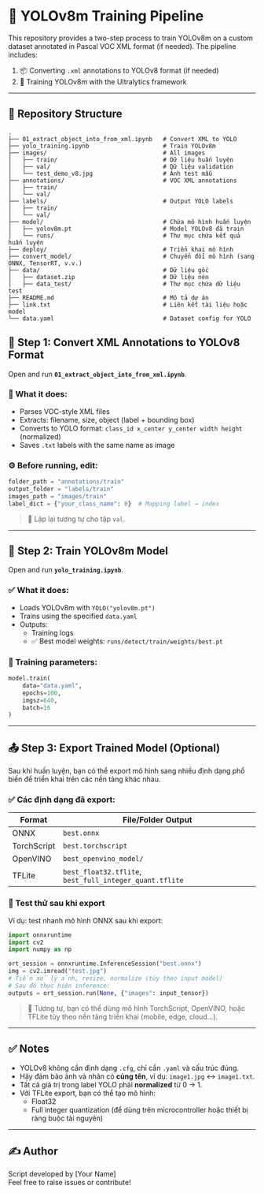 # 🚀 YOLOv8m Training Pipeline

This repository provides a two-step process to train YOLOv8m on a custom dataset annotated in Pascal VOC XML format (if needed). The pipeline includes:

1. 📦 Converting `.xml` annotations to YOLOv8 format (if needed)
2. 🧠 Training YOLOv8m with the Ultralytics framework

---

## 📁 Repository Structure
```
.
├── 01_extract_object_into_from_xml.ipynb   # Convert XML to YOLO
├── yolo_training.ipynb                     # Train YOLOv8m
├── images/                                 # All images
│   ├── train/                              # Dữ liệu huấn luyện
│   ├── val/                                # Dữ liệu validation
│   └── test_demo_v8.jpg                    # Ảnh test mẫu
├── annotations/                            # VOC XML annotations
│   ├── train/
│   └── val/
├── labels/                                 # Output YOLO labels
│   ├── train/
│   └── val/
├── model/                                  # Chứa mô hình huấn luyện
│   ├── yolov8m.pt                          # Model YOLOv8 đã train
│   └── runs/                               # Thư mục chứa kết quả huấn luyện
├── deploy/                                 # Triển khai mô hình
├── convert_model/                          # Chuyển đổi mô hình (sang ONNX, TensorRT, v.v.)
├── data/                                   # Dữ liệu gốc
│   ├── dataset.zip                         # Dữ liệu nén
│   ├── data_test/                          # Thư mục chứa dữ liệu test
├── README.md                               # Mô tả dự án
├── link.txt                                # Liên kết tài liệu hoặc model
└── data.yaml                               # Dataset config for YOLO
```

## 🔧 Step 1: Convert XML Annotations to YOLOv8 Format

Open and run **`01_extract_object_into_from_xml.ipynb`**.

### 🔄 What it does:

- Parses VOC-style XML files
- Extracts: filename, size, object (label + bounding box)
- Converts to YOLO format: `class_id x_center y_center width height` (normalized)
- Saves `.txt` labels with the same name as image

### ⚙️ Before running, edit:

```python
folder_path = "annotations/train"
output_folder = "labels/train"
images_path = "images/train"
label_dict = {"your_class_name": 0}  # Mapping label → index
```

> 📌 Lặp lại tương tự cho tập `val`.

---

## 🧠 Step 2: Train YOLOv8m Model

Open and run **`yolo_training.ipynb`**.

### ✅ What it does:

- Loads YOLOv8m with `YOLO("yolov8m.pt")`
- Trains using the specified `data.yaml`
- Outputs:
  - Training logs
  - ✅ Best model weights: `runs/detect/train/weights/best.pt`

### 🔧 Training parameters:

```python
model.train(
    data="data.yaml",
    epochs=100,
    imgsz=640,
    batch=16
)
```

---

## 📤 Step 3: Export Trained Model (Optional)

Sau khi huấn luyện, bạn có thể export mô hình sang nhiều định dạng phổ biến để triển khai trên các nền tảng khác nhau.

### ✅ Các định dạng đã export:

| Format      | File/Folder Output                                      |
| ----------- | ------------------------------------------------------- |
| ONNX        | `best.onnx`                                             |
| TorchScript | `best.torchscript`                                      |
| OpenVINO    | `best_openvino_model/`                                  |
| TFLite      | `best_float32.tflite`, `best_full_integer_quant.tflite` |

### 🧪 Test thử sau khi export

Ví dụ: test nhanh mô hình ONNX sau khi export:

```python
import onnxruntime
import cv2
import numpy as np

ort_session = onnxruntime.InferenceSession("best.onnx")
img = cv2.imread("test.jpg")
# Tiền xử lý ảnh, resize, normalize (tùy theo input model)
# Sau đó thực hiện inference:
outputs = ort_session.run(None, {"images": input_tensor})
```

> 📌 Tương tự, bạn có thể dùng mô hình TorchScript, OpenVINO, hoặc TFLite tùy theo nền tảng triển khai (mobile, edge, cloud...).

---

## ✅ Notes

- YOLOv8 không cần định dạng `.cfg`, chỉ cần `.yaml` và cấu trúc đúng.
- Hãy đảm bảo ảnh và nhãn có **cùng tên**, ví dụ: `image1.jpg` ↔ `image1.txt`.
- Tất cả giá trị trong label YOLO phải **normalized** từ 0 → 1.
- Với TFLite export, bạn có thể tạo mô hình:
  - Float32
  - Full integer quantization (để dùng trên microcontroller hoặc thiết bị ràng buộc tài nguyên)

---

## ✍️ Author

Script developed by [Your Name]  
Feel free to raise issues or contribute!
